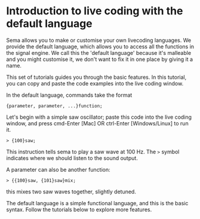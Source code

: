 # Introduction to live coding with the default language

Sema allows you to make or customise your own livecoding languages.  We provide the default language, which allows you to access all the functions in the signal engine. We call this the 'default language' because it's malleable and you might customise it, we don't want to fix it in one place by giving it a name. 

This set of tutorials guides you through the basic features. In this tutorial, you can copy and paste the code examples into the live coding window.

In the default language, commands take the format

```
{parameter, parameter, ...}function;
```

Let's begin with a simple saw oscillator; paste this code into the live coding window, and press cmd-Enter [Mac] OR ctrl-Enter [Windows/Linux] to run it.

```
> {100}saw;
```

This instruction tells sema to play a saw wave at 100 Hz.  The `>` symbol indicates where we should listen to the sound output.


A parameter can also be another function:

```
> {{100}saw, {101}saw}mix;
```

this mixes two saw waves together, slightly detuned.

The default language is a simple functional language, and this is the basic syntax.  Follow the tutorials below to explore more features.
